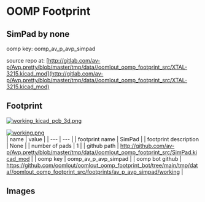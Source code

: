 # OOMP Footprint  
## SimPad  by none  
  
oomp key: oomp_av_p_avp_simpad  
  
source repo at: [http://gitlab.com/av-p/Avp.pretty/blob/master/tmp/data//oomlout_oomp_footprint_src/XTAL-3215.kicad_mod](http://gitlab.com/av-p/Avp.pretty/blob/master/tmp/data//oomlout_oomp_footprint_src/XTAL-3215.kicad_mod)  
## Footprint  
  
[![working_kicad_pcb_3d.png](working_kicad_pcb_3d_600.png)](working_kicad_pcb_3d.png)  
  
[![working.png](working_600.png)](working.png)  
| name | value | 
| --- | --- | 
| footprint name | SimPad | 
| footprint description | None | 
| number of pads | 1 | 
| github path | http://github.com/av-p/Avp.pretty/blob/master/tmp/data//oomlout_oomp_footprint_src/SimPad.kicad_mod | 
| oomp key | oomp_av_p_avp_simpad | 
| oomp bot github | https://github.com/oomlout/oomlout_oomp_footprint_bot/tree/main/tmp/data//oomlout_oomp_footprint_src/footprints/av_p_avp_simpad/working | 
## Images  
